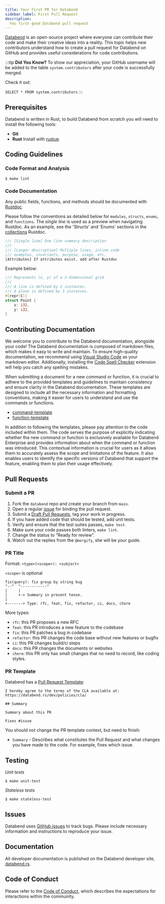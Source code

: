```yaml
---
title: Your First PR for Databend
sidebar_label: First Pull Request
description:
  You first good Databend pull request
---
```


[Databend](https://github.com/datafuselabs/databend) is an open-source project where everyone can contribute their code and make their creative ideas into a reality. This topic helps new contributors understand how to create a pull request for Databend on GitHub and provides useful considerations for code contributions.

:::tip
**Did You Know?** To show our appreciation, your GitHub username will be added to the table `system.contributors` after your code is successfully merged.

Check it out:

`SELECT * FROM system.contributors`
:::

## Prerequisites

Databend is written in Rust, to build Databend from scratch you will need to install the following tools:
* **Git**
* **Rust** Install with [rustup](https://rustup.rs/)

## Coding Guidelines

### Code Format and Analysis

```shell
$ make lint
```

### Code Documentation

Any public fields, functions, and methods should be documented with [Rustdoc](https://doc.rust-lang.org/book/ch14-02-publishing-to-crates-io.html#making-useful-documentation-comments).

Please follow the conventions as detailed below for `modules`, `structs`, `enums`, and `functions`. The *single line* is used as a preview when navigating Rustdoc.  As an example, see the 'Structs' and 'Enums' sections in the [collections](https://doc.rust-lang.org/std/collections/index.html) Rustdoc.

 ```rust
 /// [Single line] One line summary description
 ///
 /// [Longer description] Multiple lines, inline code
 /// examples, invariants, purpose, usage, etc.
 [Attributes] If attributes exist, add after Rustdoc
 ```

Example below:

```rust
/// Represents (x, y) of a 2-dimensional grid
///
/// A line is defined by 2 instances.
/// A plane is defined by 3 instances.
#[repr(C)]
struct Point {
    x: i32,
    y: i32,
}
```

## Contributing Documentation

We welcome you to contribute to the Databend documentation, alongside your code! The Databend documentation is composed of markdown files, which makes it easy to write and maintain. To ensure high-quality documentation, we recommend using [Visual Studio Code](https://code.visualstudio.com/) as your markdown editor. Additionally, installing the [Code Spell Checker](https://marketplace.visualstudio.com/items?itemName=streetsidesoftware.code-spell-checker) extension will help you catch any spelling mistakes.

When submitting a document for a new command or function, it is crucial to adhere to the provided templates and guidelines to maintain consistency and ensure clarity in the Databend documentation. These templates are designed to include all the necessary information and formatting conventions, making it easier for users to understand and use the commands or functions.

- [command-template](../../public/templates/command-template.zip)
- [function-template](../../public/templates/function-template.zip)

In addition to following the templates, please pay attention to the code included within them. The code serves the purpose of explicitly indicating whether the new command or function is exclusively available for Databend Enterprise and provides information about when the command or function was introduced. This contextual information is crucial for users as it allows them to accurately assess the scope and limitations of the feature. It also enables users to identify the specific versions of Databend that support the feature, enabling them to plan their usage effectively.

## Pull Requests

### Submit a PR

1. Fork the `databend` repo and create your branch from `main`.
2. Open a regular [issue](https://github.com/datafuselabs/databend/issues/new/choose) for binding the pull request.
3. Submit a [Draft Pull Requests](https://github.blog/2019-02-14-introducing-draft-pull-requests/), tag your work in progress.
4. If you have added code that should be tested, add unit tests.
5. Verify and ensure that the test suites passes, `make test`.
6. Make sure your code passes both linters, `make lint`.
7. Change the status to “Ready for review”.
8. Watch out the replies from the `@mergify`, she will be your guide.

### PR Title

Format: `<type>(<scope>): <subject>`

`<scope>` is optional

```
fix(query): fix group by string bug
^--^  ^------------^
|     |
|     +-> Summary in present tense.
|
+-------> Type: rfc, feat, fix, refactor, ci, docs, chore
```

More types:

- `rfc`: this PR proposes a new RFC
- `feat`: this PR introduces a new feature to the codebase
- `fix`: this PR patches a bug in codebase
- `refactor`: this PR changes the code base without new features or bugfix
- `ci`: this PR changes build/ci steps
- `docs`: this PR changes the documents or websites
- `chore`: this PR only has small changes that no need to record, like coding styles.

### PR Template

Databend has a [Pull Request Template](https://github.com/datafuselabs/databend/blob/main/.github/PULL_REQUEST_TEMPLATE.md):

```shell
I hereby agree to the terms of the CLA available at: https://databend.rs/dev/policies/cla/

## Summary

Summary about this PR

Fixes #issue
```

You should not change the PR template context, but need to finish:

- `Summary` - Describes what constitutes the Pull Request and what changes you have made to the code. For example, fixes which issue.

## Testing

*Unit tests*

```shell
$ make unit-test
```

*Stateless tests*

```shell
$ make stateless-test
```

## Issues

Databend uses [GitHub issues](https://github.com/datafuselabs/databend/issues) to track bugs. Please include necessary information and instructions to reproduce your issue.

## Documentation

All developer documentation is published on the Databend developer site, [databend.rs](https://databend.rs). 

## Code of Conduct

Please refer to the [Code of Conduct](/dev/policies/code-of-conduct), which describes the expectations for interactions within the community.

